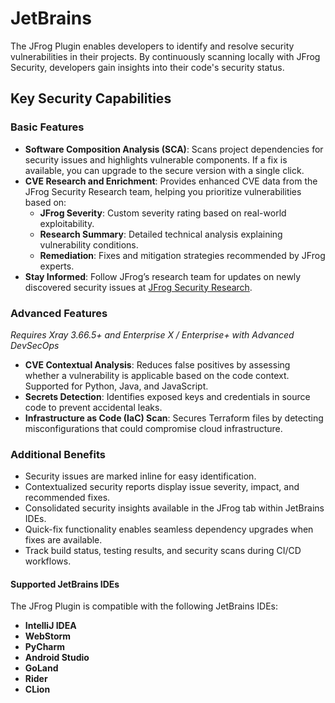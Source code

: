 # JetBrains

The JFrog Plugin enables developers to identify and resolve security vulnerabilities in their projects. By continuously scanning locally with JFrog Security, developers gain insights into their code's security status.

## Key Security Capabilities

### **Basic Features**

* **Software Composition Analysis (SCA)**: Scans project dependencies for security issues and highlights vulnerable components. If a fix is available, you can upgrade to the secure version with a single click.
* **CVE Research and Enrichment**: Provides enhanced CVE data from the JFrog Security Research team, helping you prioritize vulnerabilities based on:
  * **JFrog Severity**: Custom severity rating based on real-world exploitability.
  * **Research Summary**: Detailed technical analysis explaining vulnerability conditions.
  * **Remediation**: Fixes and mitigation strategies recommended by JFrog experts.
* **Stay Informed**: Follow JFrog’s research team for updates on newly discovered security issues at [JFrog Security Research](https://research.jfrog.com/).

### **Advanced Features**&#x20;

_Requires Xray 3.66.5+ and Enterprise X / Enterprise+ with Advanced DevSecOps_

* **CVE Contextual Analysis**: Reduces false positives by assessing whether a vulnerability is applicable based on the code context. Supported for Python, Java, and JavaScript.
* **Secrets Detection**: Identifies exposed keys and credentials in source code to prevent accidental leaks.
* **Infrastructure as Code (IaC) Scan**: Secures Terraform files by detecting misconfigurations that could compromise cloud infrastructure.

### **Additional Benefits**

* Security issues are marked inline for easy identification.
* Contextualized security reports display issue severity, impact, and recommended fixes.
* Consolidated security insights available in the JFrog tab within JetBrains IDEs.
* Quick-fix functionality enables seamless dependency upgrades when fixes are available.
* Track build status, testing results, and security scans during CI/CD workflows.

#### **Supported JetBrains IDEs**

The JFrog Plugin is compatible with the following JetBrains IDEs:

* **IntelliJ IDEA**
* **WebStorm**
* **PyCharm**
* **Android Studio**
* **GoLand**
* **Rider**
* **CLion**
